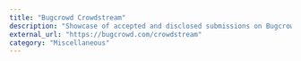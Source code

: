 ```yaml
---
title: "Bugcrowd Crowdstream"
description: "Showcase of accepted and disclosed submissions on Bugcrowd programs"
external_url: "https://bugcrowd.com/crowdstream"
category: "Miscellaneous"
---
```

